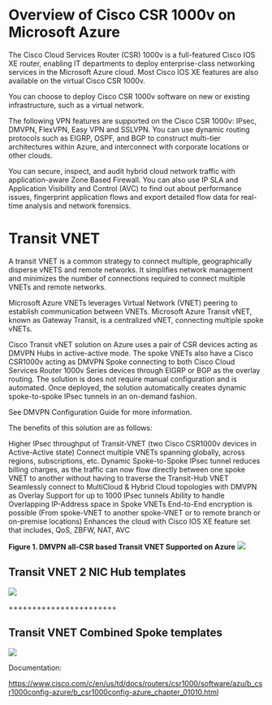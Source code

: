 
<h1>Overview of Cisco CSR 1000v on Microsoft Azure</h1>
<p>
The Cisco Cloud Services Router (CSR) 1000v is a full-featured Cisco IOS XE router, enabling IT departments to deploy enterprise-class networking services in the Microsoft Azure cloud. Most Cisco IOS XE features are also available on the virtual Cisco CSR 1000v.

You can choose to deploy Cisco CSR 1000v software on new or existing infrastructure, such as a virtual network.

The following VPN features are supported on the Cisco CSR 1000v: IPsec, DMVPN, FlexVPN, Easy VPN and SSLVPN. You can use dynamic routing protocols such as EIGRP, OSPF, and BGP to construct multi-tier architectures within Azure, and interconnect with corporate locations or other clouds.

You can secure, inspect, and audit hybrid cloud network traffic with application-aware Zone Based Firewall. You can also use IP SLA and Application Visibility and Control (AVC) to find out about performance issues, fingerprint application flows and export detailed flow data for real-time analysis and network forensics.</p>

<h1>Transit VNET</h1>
<p>A transit VNET is a common strategy to connect multiple, geographically disperse vNETS and remote networks. It simplifies network management and minimizes the number of connections required to connect multiple VNETs and remote networks.

Microsoft Azure VNETs leverages Virtual Network (VNET) peering to establish communication between VNETs. Microsoft Azure Transit vNET, known as Gateway Transit, is a centralized vNET, connecting multiple spoke vNETs.

Cisco Transit vNET solution on Azure uses a pair of CSR devices acting as DMVPN Hubs in active-active mode. The spoke VNETs also have a Cisco CSR1000v acting as DMVPN Spoke connecting to both Cisco Cloud Services Router 1000v Series devices through EIGRP or BGP as the overlay routing. The solution is does not require manual configuration and is automated. Once deployed, the solution automatically creates dynamic spoke-to-spoke IPsec tunnels in an on-demand fashion.

See DMVPN Configuration Guide for more information.

The benefits of this solution are as follows:

Higher IPsec throughput of Transit-VNET (two Cisco CSR1000v devices in Active-Active state)
Connect multiple VNETs spanning globally, across regions, subscriptions, etc.
Dynamic Spoke-to-Spoke IPsec tunnel reduces billing charges, as the traffic can now flow directly between one spoke VNET to another without having to traverse the Transit-Hub VNET
Seamlessly connect to MultiCloud & Hybrid Cloud topologies with DMVPN as Overlay
Support for up to 1000 IPsec tunnels
Ability to handle Overlapping IP-Address space in Spoke VNETs
End-to-End encryption is possible (From spoke-VNET to another spoke-VNET or to remote branch or on-premise locations)
Enhances the cloud with Cisco IOS XE feature set that includes, QoS, ZBFW, NAT, AVC

<b>Figure 1. DMVPN all-CSR based Transit VNET Supported on Azure</b>
<img src="dmvpn_tvnet.png"/>

</p>


<h2>Transit VNET 2 NIC Hub templates</h2>

<a href="https://portal.azure.com/#create/Microsoft.Template/uri/https%3A%2F%2Fraw.githubusercontent.com%2Fcsr1000v%2Ftransit_vnet_all_csr%2Fmaster%2Ftvnet-16-x-2nic-hub%2FmainTemplate.json" target="_blank">
    <img src="http://azuredeploy.net/deploybutton.png"/>
</a>


+++++++++++++++++++++++

<h2>Transit VNET Combined Spoke templates</h2>

<a href="https://portal.azure.com/#create/Microsoft.Template/uri/https%3A%2F%2Fraw.githubusercontent.com%2Fcsr1000v%2Ftransit_vnet_all_csr%2Fmaster%2Ftvnet-16-x-combined-spoke%2FmainTemplate.json" target="_blank">
    <img src="http://azuredeploy.net/deploybutton.png"/>
</a>




Documentation:

https://www.cisco.com/c/en/us/td/docs/routers/csr1000/software/azu/b_csr1000config-azure/b_csr1000config-azure_chapter_01010.html
